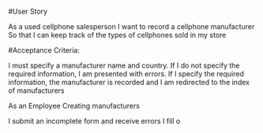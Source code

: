 #User Story

As a used cellphone salesperson I want to record a cellphone manufacturer So that I can keep track of the types of cellphones sold in my store

#Acceptance Criteria:

I must specify a manufacturer name and country.
If I do not specify the required information, I am presented with errors.
If I specify the required information, the manufacturer is recorded and I am redirected to the index of manufacturers


As an Employee
Creating manufacturers

  I submit an incomplete form and receive errors
  I fill o
